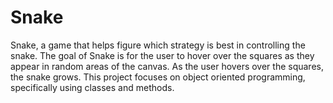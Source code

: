 # Snake
Snake, a game that helps figure which strategy is best in controlling the snake. The goal of Snake is for the user to hover over the squares as they appear in random areas of the canvas. As the user hovers over the squares, the snake grows. This project focuses on object oriented programming, specifically using classes and methods.
